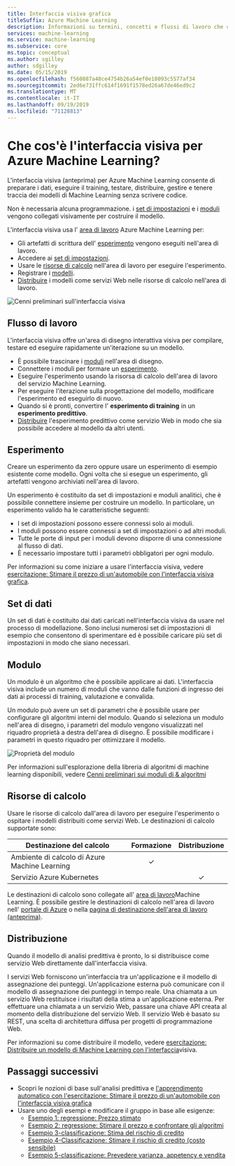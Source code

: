 ```yaml
---
title: Interfaccia visiva grafica
titleSuffix: Azure Machine Learning
description: Informazioni su termini, concetti e flussi di lavoro che costituiscono l'interfaccia visiva (anteprima) per Azure Machine Learning.
services: machine-learning
ms.service: machine-learning
ms.subservice: core
ms.topic: conceptual
ms.author: sgilley
author: sdgilley
ms.date: 05/15/2019
ms.openlocfilehash: f560887a48ce4754b26a54ef0e18093c5577af34
ms.sourcegitcommit: 2ed6e731ffc614f1691f1578ed26a67de46ed9c2
ms.translationtype: MT
ms.contentlocale: it-IT
ms.lasthandoff: 09/19/2019
ms.locfileid: "71128813"
---
```

# <a name="what-is-the-visual-interface-for-azure-machine-learning"></a>Che cos'è l'interfaccia visiva per Azure Machine Learning? 

L'interfaccia visiva (anteprima) per Azure Machine Learning consente di preparare i dati, eseguire il training, testare, distribuire, gestire e tenere traccia dei modelli di Machine Learning senza scrivere codice.

Non è necessaria alcuna programmazione. i [set di impostazioni](#dataset) e i [moduli](#module) vengono collegati visivamente per costruire il modello.

L'interfaccia visiva usa l' [area di lavoro](concept-workspace.md) Azure Machine Learning per:

+ Gli artefatti di scrittura dell' [esperimento](#experiment) vengono eseguiti nell'area di lavoro.
+ Accedere ai [set di impostazioni](#dataset).
+ Usare le [risorse di calcolo](#compute) nell'area di lavoro per eseguire l'esperimento. 
+ Registrare i [modelli](concept-azure-machine-learning-architecture.md#models).
+ [Distribuire](#deployment) i modelli come servizi Web nelle risorse di calcolo nell'area di lavoro.

![Cenni preliminari sull'interfaccia visiva](media/ui-concept-visual-interface/overview.png)

## <a name="workflow"></a>Flusso di lavoro

L'interfaccia visiva offre un'area di disegno interattiva visiva per compilare, testare ed eseguire rapidamente un'iterazione su un modello. 

+ È possibile trascinare i [moduli](#module) nell'area di disegno.
+ Connettere i moduli per formare un [esperimento](#experiment).
+ Eseguire l'esperimento usando la risorsa di calcolo dell'area di lavoro del servizio Machine Learning.
+ Per eseguire l'iterazione sulla progettazione del modello, modificare l'esperimento ed eseguirlo di nuovo.
+ Quando si è pronti, convertire l' **esperimento di training** in un **esperimento predittivo**.
+ [Distribuire](#deployment) l'esperimento predittivo come servizio Web in modo che sia possibile accedere al modello da altri utenti.

## <a name="experiment"></a>Esperimento

Creare un esperimento da zero oppure usare un esperimento di esempio esistente come modello.  Ogni volta che si esegue un esperimento, gli artefatti vengono archiviati nell'area di lavoro.

Un esperimento è costituito da set di impostazioni e moduli analitici, che è possibile connettere insieme per costruire un modello. In particolare, un esperimento valido ha le caratteristiche seguenti:

* I set di impostazioni possono essere connessi solo ai moduli.
* I moduli possono essere connessi a set di impostazioni o ad altri moduli.
* Tutte le porte di input per i moduli devono disporre di una connessione al flusso di dati.
* È necessario impostare tutti i parametri obbligatori per ogni modulo.


Per informazioni su come iniziare a usare l'interfaccia visiva, vedere [esercitazione: Stimare il prezzo di un'automobile con l'interfaccia visiva grafica](ui-tutorial-automobile-price-train-score.md).

## <a name="dataset"></a>Set di dati

Un set di dati è costituito dai dati caricati nell'interfaccia visiva da usare nel processo di modellazione. Sono inclusi numerosi set di impostazioni di esempio che consentono di sperimentare ed è possibile caricare più set di impostazioni in modo che siano necessari.

## <a name="module"></a>Modulo

Un modulo è un algoritmo che è possibile applicare ai dati. L'interfaccia visiva include un numero di moduli che vanno dalle funzioni di ingresso dei dati ai processi di training, valutazione e convalida.

Un modulo può avere un set di parametri che è possibile usare per configurare gli algoritmi interni del modulo. Quando si seleziona un modulo nell'area di disegno, i parametri del modulo vengono visualizzati nel riquadro proprietà a destra dell'area di disegno. È possibile modificare i parametri in questo riquadro per ottimizzare il modello.

![Proprietà del modulo](media/ui-concept-visual-interface/properties.png)

Per informazioni sull'esplorazione della libreria di algoritmi di machine learning disponibili, vedere [Cenni preliminari sui moduli di & algoritmi](../algorithm-module-reference/module-reference.md)

## <a name="compute"></a>Risorse di calcolo

Usare le risorse di calcolo dall'area di lavoro per eseguire l'esperimento o ospitare i modelli distribuiti come servizi Web. Le destinazioni di calcolo supportate sono:


| Destinazione del calcolo | Formazione | Distribuzione |
| ---- |:----:|:----:|
| Ambiente di calcolo di Azure Machine Learning | ✓ | |
| Servizio Azure Kubernetes | | ✓ |

Le destinazioni di calcolo sono collegate all' [area di lavoro](concept-workspace.md)Machine Learning. È possibile gestire le destinazioni di calcolo nell'area di lavoro nell' [portale di Azure](https://portal.azure.com) o nella [pagina di destinazione dell'area di lavoro (anteprima)](https://ml.azure.com).

## <a name="deployment"></a>Distribuzione

Quando il modello di analisi predittiva è pronto, lo si distribuisce come servizio Web direttamente dall'interfaccia visiva.

I servizi Web forniscono un'interfaccia tra un'applicazione e il modello di assegnazione dei punteggi. Un'applicazione esterna può comunicare con il modello di assegnazione dei punteggi in tempo reale. Una chiamata a un servizio Web restituisce i risultati della stima a un'applicazione esterna. Per effettuare una chiamata a un servizio Web, passare una chiave API creata al momento della distribuzione del servizio Web. Il servizio Web è basato su REST, una scelta di architettura diffusa per progetti di programmazione Web.

Per informazioni su come distribuire il modello, vedere [esercitazione: Distribuire un modello di Machine Learning con l'interfaccia](ui-tutorial-automobile-price-deploy.md)visiva.

## <a name="next-steps"></a>Passaggi successivi

* Scopri le nozioni di base sull'analisi predittiva e [l'apprendimento automatico con l'esercitazione: Stimare il prezzo di un'automobile con l'interfaccia visiva grafica](ui-tutorial-automobile-price-train-score.md)
* Usare uno degli esempi e modificare il gruppo in base alle esigenze:
    * [Esempio 1: regressione: Prezzo stimato](how-to-ui-sample-regression-predict-automobile-price-basic.md)
    * [Esempio 2: regressione: Stimare il prezzo e confrontare gli algoritmi](how-to-ui-sample-regression-predict-automobile-price-compare-algorithms.md)
    * [Esempio 3-classificazione: Stima del rischio di credito](how-to-ui-sample-classification-predict-credit-risk-basic.md)
    * [Esempio 4-Classificazione: Stimare il rischio di credito (costo sensibile)](how-to-ui-sample-classification-predict-credit-risk-cost-sensitive.md)
    * [Esempio 5-classificazione: Prevedere varianza, appetency e vendita](how-to-ui-sample-classification-predict-churn.md)
